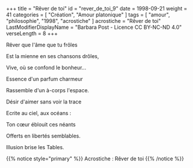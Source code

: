 +++
title = "Rêver de toi"
id = "rever_de_toi_9"
date = 1998-09-21
weight = 41
categories = [ "Création", "Amour platonique" ]
tags = [ "amour", "philosophie", "1998", "acrostiche" ]
acrostiche = "Rêver de toi"
LastModifierDisplayName = "Barbara Post - Licence CC BY-NC-ND 4.0"
verseLength = 8
+++

Rêver que l'âme que tu frôles

Est la mienne en ses chansons drôles,

Vive, où se confond le bonheur...

Essence d'un parfum charmeur

Rassemble d'un à-corps l'espace.

Désir d'aimer sans voir la trace

Ecrite au ciel, aux océans :

Ton cœur éblouit ces néants

Offerts en libertés semblables.

Illusion brise les Tables.

{{% notice style="primary" %}}
Acrostiche : Rêver de toi
{{% /notice %}}

